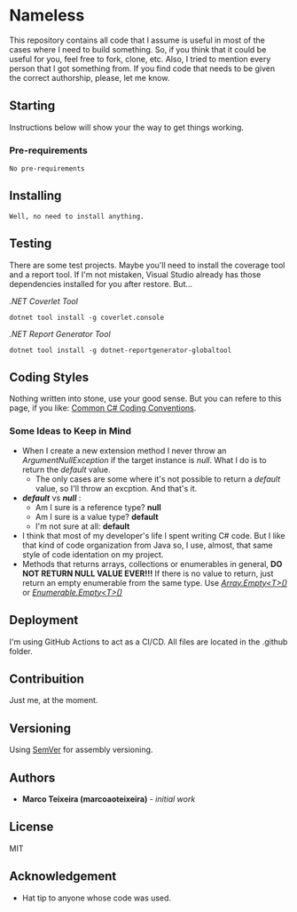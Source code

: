 # Nameless

This repository contains all code that I assume is useful in most of the cases
where I need to build something. So, if you think that it could be useful for
you, feel free to fork, clone, etc. Also, I tried to mention every person that
I got something from. If you find code that needs to be given the correct
authorship, please, let me know.

## Starting

Instructions below will show your the way to get things working.

### Pre-requirements

```
No pre-requirements
```

## Installing

```
Well, no need to install anything.
```

## Testing

There are some test projects. Maybe you'll need to install the coverage tool
and a report tool. If I'm not mistaken, Visual Studio already has those
dependencies installed for you after restore. But...

_.NET Coverlet Tool_

```
dotnet tool install -g coverlet.console
```

_.NET Report Generator Tool_

```
dotnet tool install -g dotnet-reportgenerator-globaltool
```

## Coding Styles

Nothing written into stone, use your good sense. But you can refere to this
page, if you like: [Common C# Coding Conventions](https://learn.microsoft.com/en-us/dotnet/csharp/fundamentals/coding-style/coding-conventions).

### Some Ideas to Keep in Mind

- When I create a new extension method I never throw an _ArgumentNullException_
  if the target instance is _null_. What I do is to return the _default_ value.
  - The only cases are some where it's not possible to return a _default_ value,
    so I'll throw an excption. And that's it.
- **_default_** vs **_null_** :
  - Am I sure is a reference type? **null**
  - Am I sure is a value type? **default**
  - I'm not sure at all: **default**
- I think that most of my developer's life I spent writing C# code. But I like
  that kind of code organization from Java so, I use, almost, that same style
  of code identation on my project.
- Methods that returns arrays, collections or enumerables in general,
  **DO NOT RETURN NULL VALUE EVER!!!** If there is no value to return, just
  return an empty enumerable from the same type. Use [_Array.Empty\<T\>()_](https://learn.microsoft.com/en-us/dotnet/api/system.array.empty?view=net-7.0) or
  [_Enumerable.Empty\<T\>()_](https://learn.microsoft.com/en-us/dotnet/api/system.linq.enumerable.empty?view=net-7.0)

## Deployment

I'm using GitHub Actions to act as a CI/CD. All files are located in the
.github folder.

## Contribuition

Just me, at the moment.

## Versioning

Using [SemVer](http://semver.org/) for assembly versioning.

## Authors

- **Marco Teixeira (marcoaoteixeira)** - _initial work_

## License

MIT

## Acknowledgement

- Hat tip to anyone whose code was used.
